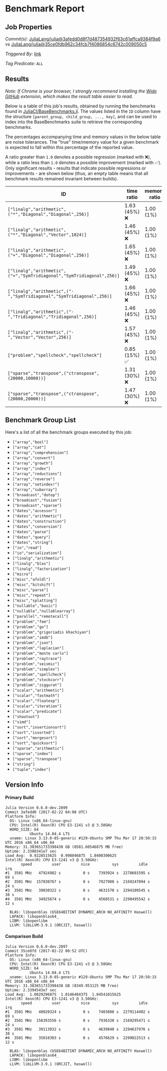 # Benchmark Report

## Job Properties

*Commit(s):* [JuliaLang/julia@3afedd0d8f7d487354932f63c61affca9384f9a6](https://github.com/JuliaLang/julia/commit/3afedd0d8f7d487354932f63c61affca9384f9a6) vs [JuliaLang/julia@35ce0fdb962c34fcb7f4086854c6742c009050c5](https://github.com/JuliaLang/julia/commit/35ce0fdb962c34fcb7f4086854c6742c009050c5)

*Triggered By:* [link](https://github.com/JuliaLang/julia/pull/20726#issuecomment-281563412)

*Tag Predicate:* `ALL`

## Results

*Note: If Chrome is your browser, I strongly recommend installing the [Wide GitHub](https://chrome.google.com/webstore/detail/wide-github/kaalofacklcidaampbokdplbklpeldpj?hl=en)
extension, which makes the result table easier to read.*

Below is a table of this job's results, obtained by running the benchmarks found in
[JuliaCI/BaseBenchmarks.jl](https://github.com/JuliaCI/BaseBenchmarks.jl). The values
listed in the `ID` column have the structure `[parent_group, child_group, ..., key]`,
and can be used to index into the BaseBenchmarks suite to retrieve the corresponding
benchmarks.

The percentages accompanying time and memory values in the below table are noise tolerances. The "true"
time/memory value for a given benchmark is expected to fall within this percentage of the reported value.

A ratio greater than `1.0` denotes a possible regression (marked with :x:), while a ratio less
than `1.0` denotes a possible improvement (marked with :white_check_mark:). Only significant results - results
that indicate possible regressions or improvements - are shown below (thus, an empty table means that all
benchmark results remained invariant between builds).

| ID | time ratio | memory ratio |
|----|------------|--------------|
| `["linalg","arithmetic",("*","Diagonal","Diagonal",256)]` | 1.63 (45%) :x: | 1.00 (1%)  |
| `["linalg","arithmetic",("*","Diagonal","Vector",1024)]` | 1.46 (45%) :x: | 1.00 (1%)  |
| `["linalg","arithmetic",("+","Diagonal","Diagonal",256)]` | 1.65 (45%) :x: | 1.00 (1%)  |
| `["linalg","arithmetic",("+","SymTridiagonal","SymTridiagonal",256)]` | 1.49 (45%) :x: | 1.00 (1%)  |
| `["linalg","arithmetic",("-","SymTridiagonal","SymTridiagonal",256)]` | 1.66 (45%) :x: | 1.00 (1%)  |
| `["linalg","arithmetic",("-","Tridiagonal","Tridiagonal",256)]` | 1.46 (45%) :x: | 1.00 (1%)  |
| `["linalg","arithmetic",("-","Vector","Vector",256)]` | 1.57 (45%) :x: | 1.00 (1%)  |
| `["problem","spellcheck","spellcheck"]` | 0.85 (15%) :white_check_mark: | 1.00 (1%)  |
| `["sparse","transpose",("ctranspose",(20000,10000))]` | 1.31 (30%) :x: | 1.00 (1%)  |
| `["sparse","transpose",("ctranspose",(20000,20000))]` | 1.47 (30%) :x: | 1.00 (1%)  |

## Benchmark Group List

Here's a list of all the benchmark groups executed by this job:

- `["array","bool"]`
- `["array","cat"]`
- `["array","comprehension"]`
- `["array","convert"]`
- `["array","growth"]`
- `["array","index"]`
- `["array","reductions"]`
- `["array","reverse"]`
- `["array","setindex!"]`
- `["array","subarray"]`
- `["broadcast","dotop"]`
- `["broadcast","fusion"]`
- `["broadcast","sparse"]`
- `["dates","accessor"]`
- `["dates","arithmetic"]`
- `["dates","construction"]`
- `["dates","conversion"]`
- `["dates","parse"]`
- `["dates","query"]`
- `["dates","string"]`
- `["io","read"]`
- `["io","serialization"]`
- `["linalg","arithmetic"]`
- `["linalg","blas"]`
- `["linalg","factorization"]`
- `["micro"]`
- `["misc","afoldl"]`
- `["misc","bitshift"]`
- `["misc","parse"]`
- `["misc","repeat"]`
- `["misc","splatting"]`
- `["nullable","basic"]`
- `["nullable","nullablearray"]`
- `["parallel","remotecall"]`
- `["problem","fem"]`
- `["problem","go"]`
- `["problem","grigoriadis khachiyan"]`
- `["problem","imdb"]`
- `["problem","json"]`
- `["problem","laplacian"]`
- `["problem","monte carlo"]`
- `["problem","raytrace"]`
- `["problem","seismic"]`
- `["problem","simplex"]`
- `["problem","spellcheck"]`
- `["problem","stockcorr"]`
- `["problem","ziggurat"]`
- `["scalar","arithmetic"]`
- `["scalar","fastmath"]`
- `["scalar","floatexp"]`
- `["scalar","iteration"]`
- `["scalar","predicate"]`
- `["shootout"]`
- `["simd"]`
- `["sort","insertionsort"]`
- `["sort","issorted"]`
- `["sort","mergesort"]`
- `["sort","quicksort"]`
- `["sparse","arithmetic"]`
- `["sparse","index"]`
- `["sparse","transpose"]`
- `["string"]`
- `["tuple","index"]`

## Version Info

#### Primary Build

```
Julia Version 0.6.0-dev.2899
Commit 3afedd0 (2017-02-22 04:08 UTC)
Platform Info:
  OS: Linux (x86_64-linux-gnu)
  CPU: Intel(R) Xeon(R) CPU E3-1241 v3 @ 3.50GHz
  WORD_SIZE: 64
           Ubuntu 14.04.4 LTS
  uname: Linux 3.13.0-85-generic #129-Ubuntu SMP Thu Mar 17 20:50:15 UTC 2016 x86_64 x86_64
Memory: 31.383651733398438 GB (8581.60546875 MB free)
Uptime: 2.3388341e7 sec
Load Avg:  0.9228515625  0.998046875  1.0400390625
Intel(R) Xeon(R) CPU E3-1241 v3 @ 3.50GHz: 
       speed         user         nice          sys         idle          irq
#1  3501 MHz   47924982 s          0 s    7393924 s  2278601595 s         69 s
#2  3501 MHz  157830767 s          0 s    7927908 s  2169247094 s         24 s
#3  3501 MHz   39030322 s          0 s    4631570 s  2294109545 s         38 s
#4  3501 MHz   34925674 s          0 s    4568531 s  2298495542 s         12 s

  BLAS: libopenblas (USE64BITINT DYNAMIC_ARCH NO_AFFINITY Haswell)
  LAPACK: libopenblas64_
  LIBM: libopenlibm
  LLVM: libLLVM-3.9.1 (ORCJIT, haswell)

```

#### Comparison Build

```
Julia Version 0.6.0-dev.2897
Commit 35ce0fd (2017-02-22 00:52 UTC)
Platform Info:
  OS: Linux (x86_64-linux-gnu)
  CPU: Intel(R) Xeon(R) CPU E3-1241 v3 @ 3.50GHz
  WORD_SIZE: 64
           Ubuntu 14.04.4 LTS
  uname: Linux 3.13.0-85-generic #129-Ubuntu SMP Thu Mar 17 20:50:15 UTC 2016 x86_64 x86_64
Memory: 31.383651733398438 GB (8349.953125 MB free)
Uptime: 2.3394543e7 sec
Load Avg:  1.0029296875  1.0146484375  1.04541015625
Intel(R) Xeon(R) CPU E3-1241 v3 @ 3.50GHz: 
       speed         user         nice          sys         idle          irq
#1  3501 MHz   48020324 s          0 s    7403808 s  2279114402 s         69 s
#2  3501 MHz  158393556 s          0 s    7936320 s  2169295471 s         24 s
#3  3501 MHz   39113032 s          0 s    4639840 s  2294637976 s         38 s
#4  3501 MHz   35010303 s          0 s    4576629 s  2299022513 s         12 s

  BLAS: libopenblas (USE64BITINT DYNAMIC_ARCH NO_AFFINITY Haswell)
  LAPACK: libopenblas64_
  LIBM: libopenlibm
  LLVM: libLLVM-3.9.1 (ORCJIT, haswell)

```

